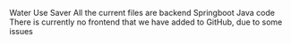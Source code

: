 Water Use Saver
All the current files are backend Springboot Java code
There is currently no frontend that we have added to GitHub, due to some issues
